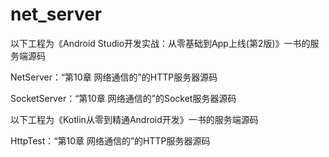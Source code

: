# net_server
以下工程为《Android Studio开发实战：从零基础到App上线(第2版)》一书的服务端源码

NetServer：“第10章 网络通信的”的HTTP服务器源码

SocketServer：“第10章 网络通信的”的Socket服务器源码



以下工程为《Kotlin从零到精通Android开发》一书的服务端源码

HttpTest：“第10章 网络通信的”的HTTP服务器源码
